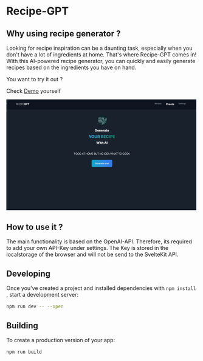 # Recipe-GPT

## Why using recipe generator ?

Looking for recipe inspiration can be a daunting task, especially when you don't have a lot of ingredients at home. That's where Recipe-GPT comes in! With this AI-powered recipe generator, you can quickly and easily generate recipes based on the ingredients you have on hand.

You want to try it out ?

Check [Demo](https://recipes-gpt.xyz) yourself

<img src="demo.gif" alt="Demo Overview" width="500" >

## How to use it ?

The main functionality is based on the OpenAI-API. Therefore, its required to add your own API-Key under settings. The Key is stored in the localstorage of the browser and will not be send to the SvelteKit API. 

## Developing

Once you've created a project and installed dependencies with `npm install` , start a development server:

```bash
npm run dev -- --open
```

## Building

To create a production version of your app:

```bash
npm run build
```